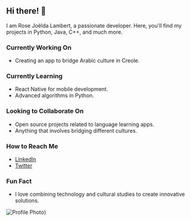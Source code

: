 ## Hi there! 👋

I am Rose Joëlda Lambert, a passionate developer. Here, you'll find my projects in Python, Java, C++, and much more.

### Currently Working On
- Creating an app to bridge Arabic culture in Creole.

### Currently Learning
- React Native for mobile development.
- Advanced algorithms in Python.

### Looking to Collaborate On
- Open source projects related to language learning apps.
- Anything that involves bridging different cultures.

### How to Reach Me
- [LinkedIn](https://www.linkedin.com/in/rose-lambert)
- [Twitter](https://twitter.com/rose_lambert)

### Fun Fact
- I love combining technology and cultural studies to create innovative solutions.

![Profile Photo](https://avatars.githubusercontent.com/u/71027430?v=4))
